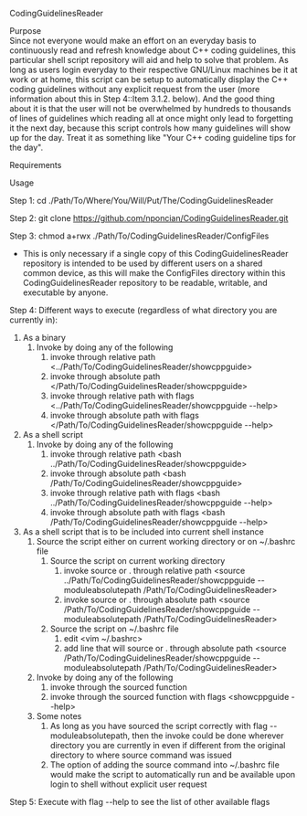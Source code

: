 CodingGuidelinesReader

Purpose\
Since not everyone would make an effort on an everyday basis to continuously read and refresh knowledge about C++ coding guidelines, this particular shell script repository will aid and help to solve that problem. As long as users login everyday to their respective GNU/Linux machines be it at work or at home, this script can be setup to automatically display the C++ coding guidelines without any explicit request from the user (more information about this in Step 4::Item 3.1.2. below). And the good thing about it is that the user will not be overwhelmed by hundreds to thousands of lines of guidelines which reading all at once might only lead to forgetting it the next day, because this script controls how many guidelines will show up for the day. Treat it as something like "Your C++ coding guideline tips for the day".

Requirements


Usage

Step 1:
cd ./Path/To/Where/You/Will/Put/The/CodingGuidelinesReader

Step 2:
git clone https://github.com/nponcian/CodingGuidelinesReader.git

Step 3:
chmod a+rwx ./Path/To/CodingGuidelinesReader/ConfigFiles
- This is only necessary if a single copy of this CodingGuidelinesReader repository is intended to be used by different users on a shared common device, as this will make the ConfigFiles directory within this CodingGuidelinesReader repository to be readable, writable, and executable by anyone.

Step 4:
Different ways to execute (regardless of what directory you are currently in):
1. As a binary
    1. Invoke by doing any of the following
        1. invoke through relative path <../Path/To/CodingGuidelinesReader/showcppguide>
        2. invoke through absolute path </Path/To/CodingGuidelinesReader/showcppguide>
        3. invoke through relative path with flags <../Path/To/CodingGuidelinesReader/showcppguide --help>
        4. invoke through absolute path with flags </Path/To/CodingGuidelinesReader/showcppguide --help>
2. As a shell script
    1. Invoke by doing any of the following
        1. invoke through relative path <bash ../Path/To/CodingGuidelinesReader/showcppguide>
        2. invoke through absolute path <bash /Path/To/CodingGuidelinesReader/showcppguide>
        3. invoke through relative path with flags <bash ../Path/To/CodingGuidelinesReader/showcppguide --help>
        4. invoke through absolute path with flags <bash /Path/To/CodingGuidelinesReader/showcppguide --help>
3. As a shell script that is to be included into current shell instance
    1. Source the script either on current working directory or on \~/.bashrc file
        1. Source the script on current working directory
            1. invoke source or . through relative path <source ../Path/To/CodingGuidelinesReader/showcppguide --moduleabsolutepath /Path/To/CodingGuidelinesReader>
            2. invoke source or . through absolute path <source /Path/To/CodingGuidelinesReader/showcppguide --moduleabsolutepath /Path/To/CodingGuidelinesReader>
        2. Source the script on \~/.bashrc file
            1. edit <vim ~/.bashrc>
            2. add line that will source or . through absolute path <source /Path/To/CodingGuidelinesReader/showcppguide --moduleabsolutepath /Path/To/CodingGuidelinesReader>
    2. Invoke by doing any of the following
        1. invoke through the sourced function <showcppguide>
        2. invoke through the sourced function with flags <showcppguide --help>
    3. Some notes
        1. As long as you have sourced the script correctly with flag --moduleabsolutepath, then the invoke could be done wherever directory you are currently in even if different from the original directory to where source command was issued
        2. The option of adding the source command into \~/.bashrc file would make the script to automatically run and be available upon login to shell without explicit user request

Step 5:
Execute with flag --help to see the list of other available flags
